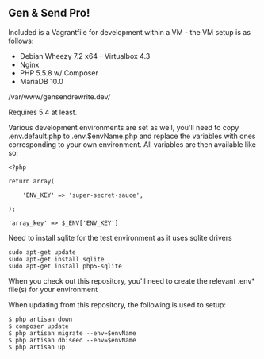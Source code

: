 ## Gen & Send Pro!

Included is a Vagrantfile for development within a VM - the VM setup is as follows:


* Debian Wheezy 7.2 x64 - Virtualbox 4.3
* Nginx
* PHP 5.5.8 w/ Composer
* MariaDB 10.0

/var/www/gensendrewrite.dev/

Requires 5.4 at least.

Various development environments are set as well, you'll need to copy .env.default.php to .env.$envName.php and replace the variables with ones corresponding to your own environment. All variables are then available like so:

```
<?php

return array(

    'ENV_KEY' => 'super-secret-sauce',

);
```

```
'array_key' => $_ENV['ENV_KEY']
```

Need to install sqlite for the test environment as it uses sqlite drivers
```
sudo apt-get update
sudo apt-get install sqlite
sudo apt-get install php5-sqlite
```

When you check out this repository, you'll need to create the relevant .env* file(s) for your environment

When updating from this repository, the following is used to setup:

```
$ php artisan down
$ composer update
$ php artisan migrate --env=$envName
$ php artisan db:seed --env=$envName
$ php artisan up
```

